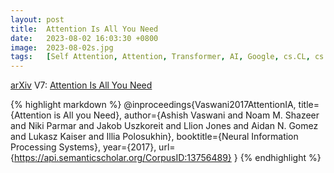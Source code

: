```yaml
---
layout: post
title:  Attention Is All You Need
date:   2023-08-02 16:03:30 +0800
image:  2023-08-02s.jpg
tags:   [Self Attention, Attention, Transformer, AI, Google, cs.CL, cs.LG, arXiv, ~71.6k Citations, V1 12 Jun 2017]
---
```


[arXiv](https://arxiv.org/abs/1706.03762) V7: [Attention Is All You Need](https://arxiv.org/pdf/1706.03762.pdf)

{% highlight markdown %}
@inproceedings{Vaswani2017AttentionIA,
  title={Attention is All you Need},
  author={Ashish Vaswani and Noam M. Shazeer and Niki Parmar and Jakob Uszkoreit and Llion Jones and Aidan N. Gomez and Lukasz Kaiser and Illia Polosukhin},
  booktitle={Neural Information Processing Systems},
  year={2017},
  url={https://api.semanticscholar.org/CorpusID:13756489}
}
{% endhighlight %}